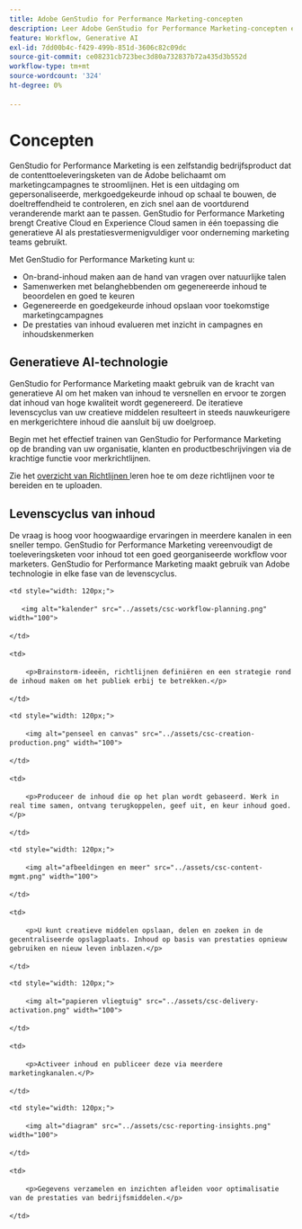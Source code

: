 ```yaml
---
title: Adobe GenStudio for Performance Marketing-concepten
description: Leer Adobe GenStudio for Performance Marketing-concepten en -terminologie.
feature: Workflow, Generative AI
exl-id: 7dd00b4c-f429-499b-851d-3606c82c09dc
source-git-commit: ce08231cb723bec3d80a732837b72a435d3b552d
workflow-type: tm+mt
source-wordcount: '324'
ht-degree: 0%

---
```


# Concepten

GenStudio for Performance Marketing is een zelfstandig bedrijfsproduct dat de contenttoeleveringsketen van de Adobe belichaamt om marketingcampagnes te stroomlijnen. Het is een uitdaging om gepersonaliseerde, merkgoedgekeurde inhoud op schaal te bouwen, de doeltreffendheid te controleren, en zich snel aan de voortdurend veranderende markt aan te passen. GenStudio for Performance Marketing brengt Creative Cloud en Experience Cloud samen in één toepassing die generatieve AI als prestatiesvermenigvuldiger voor onderneming marketing teams gebruikt.

Met GenStudio for Performance Marketing kunt u:

- On-brand-inhoud maken aan de hand van vragen over natuurlijke talen
- Samenwerken met belanghebbenden om gegenereerde inhoud te beoordelen en goed te keuren
- Gegenereerde en goedgekeurde inhoud opslaan voor toekomstige marketingcampagnes
- De prestaties van inhoud evalueren met inzicht in campagnes en inhoudskenmerken

## Generatieve AI-technologie

GenStudio for Performance Marketing maakt gebruik van de kracht van generatieve AI om het maken van inhoud te versnellen en ervoor te zorgen dat inhoud van hoge kwaliteit wordt gegenereerd. De iteratieve levenscyclus van uw creatieve middelen resulteert in steeds nauwkeurigere en merkgerichtere inhoud die aansluit bij uw doelgroep.

Begin met het effectief trainen van GenStudio for Performance Marketing op de branding van uw organisatie, klanten en productbeschrijvingen via de krachtige functie voor merkrichtlijnen.

Zie het [ overzicht van Richtlijnen ](../user-guide/guidelines/overview.md) leren hoe te om deze richtlijnen voor te bereiden en te uploaden.

## Levenscyclus van inhoud

De vraag is hoog voor hoogwaardige ervaringen in meerdere kanalen in een sneller tempo. GenStudio for Performance Marketing vereenvoudigt de toeleveringsketen voor inhoud tot een goed georganiseerde workflow voor marketers. GenStudio for Performance Marketing maakt gebruik van Adobe technologie in elke fase van de levenscyclus.

<table style="table-layout:fixed">

<tr style="border: 0;">

    <td style="width: 120px;">

       <img alt="kalender" src="../assets/csc-workflow-planning.png" width="100">

    </td>

    <td>

        <p>Brainstorm-ideeën, richtlijnen definiëren en een strategie rond de inhoud maken om het publiek erbij te betrekken.</p>

    </td>

</tr>

<tr style="border: 0;">

    <td style="width: 120px;">

        <img alt="penseel en canvas" src="../assets/csc-creation-production.png" width="100">

    </td>

    <td>

        <p>Produceer de inhoud die op het plan wordt gebaseerd. Werk in real time samen, ontvang terugkoppelen, geef uit, en keur inhoud goed.</p>

    </td>

</tr>

<tr style="border: 0;">

    <td style="width: 120px;">

        <img alt="afbeeldingen en meer" src="../assets/csc-content-mgmt.png" width="100">

    </td>

    <td>

        <p>U kunt creatieve middelen opslaan, delen en zoeken in de gecentraliseerde opslagplaats. Inhoud op basis van prestaties opnieuw gebruiken en nieuw leven inblazen.</p>

    </td>

</tr>

<tr style="border: 0;">

    <td style="width: 120px;">

        <img alt="papieren vliegtuig" src="../assets/csc-delivery-activation.png" width="100">

    </td>

    <td>

        <p>Activeer inhoud en publiceer deze via meerdere marketingkanalen.</P>

    </td>

</tr>

<tr style="border: 0;">

    <td style="width: 120px;">

        <img alt="diagram" src="../assets/csc-reporting-insights.png" width="100">

    </td>

    <td>

        <p>Gegevens verzamelen en inzichten afleiden voor optimalisatie van de prestaties van bedrijfsmiddelen.</p>

    </td>

</tr>

</table>
